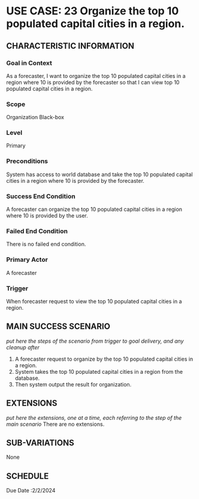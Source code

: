 # USE CASE: 23 Organize the top 10 populated capital cities in a region.
## CHARACTERISTIC INFORMATION

### Goal in Context

As a forecaster, I want to organize the top 10 populated capital cities in a region where 10 is provided by the forecaster so that I can view top 10 populated capital cities in a region.
### Scope

Organization Black-box

### Level

Primary

### Preconditions

System has access to world database and take the top 10 populated capital cities in a region where 10 is provided by the forecaster.
### Success End Condition

A forecaster can organize the top 10 populated capital cities in a region where 10 is provided by the user.
### Failed End Condition

There is no failed end condition.
### Primary Actor

A forecaster

### Trigger

When forecaster request to view the top 10 populated capital cities in a region.

## MAIN SUCCESS SCENARIO

*put here the steps of the scenario from trigger to goal delivery, and any cleanup after*

1.  A forecaster request to organize by the top 10 populated capital cities in a region.
2.  System takes the top 10 populated capital cities in a region from the database.
3.  Then system output the result for organization. 
## EXTENSIONS

*put here the extensions, one at a time, each referring to the step of the main scenario*
There are no extensions.

## SUB-VARIATIONS

None

## SCHEDULE

Due Date :2/2/2024

